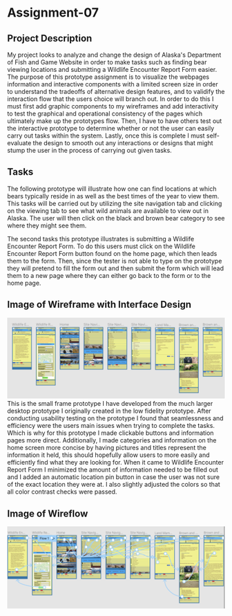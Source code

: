 # Assignment-07
## Project Description 
My project looks to analyze and change the design of Alaska's Department of Fish and Game Website in order to make tasks such as finding bear viewing locations and submitting a Wildlife Encounter Report Form easier. The purpose of this prototype assignment is to visualize the webpages information and interactive components with a limited screen size in order to understand the tradeoffs of alternative design features, and to validify the interaction flow that the users choice will branch out. In order to do this I must first add graphic components to my wireframes and add interactivity to test the graphical and operational consistency of the pages which ultimately make up the prototypes flow. Then, I have to have others test out the interactive prototype to determine whether or not the user can easily carry out tasks within the system. Lastly, once this is complete I must self-evaluate the design to smooth out any interactions or designs that might stump the user in the process of carrying out given tasks.

## Tasks
The following prototype will illustrate how one can find locations at which bears typically reside in as well as the best times of the year to view them. This tasks will be carried out by utilizing the site navigation tab and clicking on the viewing tab to see what wild animals are available to view out in Alaska. The user will then click on the black and brown bear category to see where they might see them. 

The second tasks this prototype illustrates is submitting a Wildlife Encounter Report Form. To do this users must click on the Wildlife Encounter Report Form button found on the home page, which then leads them to the form. Then, since the tester is not able to type on the prototype they will pretend to fill the form out and then submit the form which will lead them to a new page where they can either go back to the form or to the home page. 

## Image of Wireframe with Interface Design
<img src="Wireframe.png"> </a> 
This is the small frame prototype I have developed from the much larger desktop prototype I originally created in the low fidelity prototype. After conducting usability testing on the prototype I found that seamlessness and efficiency were the users main issues when trying to complete the tasks. Which is why for this prototype I made clickable buttons and information pages more direct. Additionally, I made categories and information on the home screen more concise by having pictures and titles represent the information it held, this should hopefully allow users to more easily and efficiently find what they are looking for. When it came to Wildlife Encounter Report Form I minimized the amount of information needed to be filled out and I added an automatic location pin button in case the user was not sure of the exact location they were at. I also slightly adjusted the colors so that all color contrast checks were passed. 

## Image of Wireflow 
<img src="Wireflow.png"> </a>

